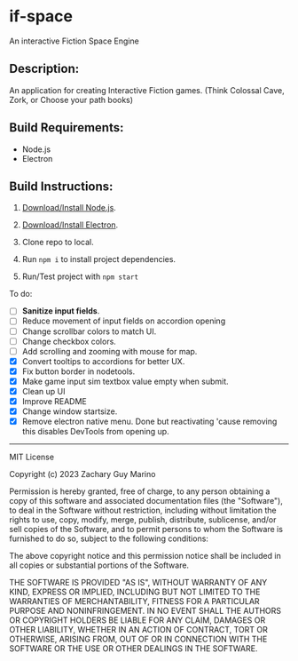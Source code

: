 # if-space

An interactive Fiction Space Engine

## Description:

An application for creating Interactive Fiction games.
(Think Colossal Cave, Zork, or Choose your path books)

## Build Requirements:

- Node.js
- Electron

## Build Instructions:

1. [Download/Install Node.js](https://nodejs.org/en/download).
1. [Download/Install Electron](https://www.electronjs.org/).
1. Clone repo to local.

1. Run `npm i` to install project dependencies.

1. Run/Test project with `npm start`

To do:
- [ ] **Sanitize input fields**.
- [ ] Reduce movement of input fields on accordion opening
- [ ] Change scrollbar colors to match UI. 
- [ ] Change checkbox colors.
- [ ] Add scrolling and zooming with mouse for map.
- [x] Convert tooltips to accordions for better UX.
- [x] Fix button border in nodetools.
- [x] Make game input sim textbox value empty when submit.
- [x] Clean up UI
- [x] Improve README
- [x] Change window startsize.
- [x] Remove electron native menu. Done but reactivating 'cause removing this disables DevTools from opening up. 

---

MIT License

Copyright (c) 2023 Zachary Guy Marino

Permission is hereby granted, free of charge, to any person obtaining a copy
of this software and associated documentation files (the "Software"), to deal
in the Software without restriction, including without limitation the rights
to use, copy, modify, merge, publish, distribute, sublicense, and/or sell
copies of the Software, and to permit persons to whom the Software is
furnished to do so, subject to the following conditions:

The above copyright notice and this permission notice shall be included in all
copies or substantial portions of the Software.

THE SOFTWARE IS PROVIDED "AS IS", WITHOUT WARRANTY OF ANY KIND, EXPRESS OR
IMPLIED, INCLUDING BUT NOT LIMITED TO THE WARRANTIES OF MERCHANTABILITY,
FITNESS FOR A PARTICULAR PURPOSE AND NONINFRINGEMENT. IN NO EVENT SHALL THE
AUTHORS OR COPYRIGHT HOLDERS BE LIABLE FOR ANY CLAIM, DAMAGES OR OTHER
LIABILITY, WHETHER IN AN ACTION OF CONTRACT, TORT OR OTHERWISE, ARISING FROM,
OUT OF OR IN CONNECTION WITH THE SOFTWARE OR THE USE OR OTHER DEALINGS IN THE
SOFTWARE.
